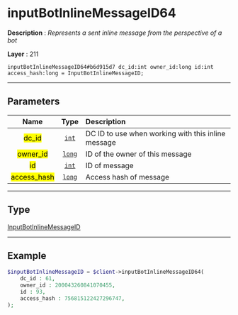 # inputBotInlineMessageID64

**Description** : *Represents a sent inline message from the perspective of a bot*

**Layer** : 211

```tl
inputBotInlineMessageID64#b6d915d7 dc_id:int owner_id:long id:int access_hash:long = InputBotInlineMessageID;
```

---

## Parameters

| Name | Type | Description |
| :---: | :---: | :--- |
| <mark>dc_id</mark> | [`int`](type/int) | DC ID to use when working with this inline message |
| <mark>owner_id</mark> | [`long`](type/long) | ID of the owner of this message |
| <mark>id</mark> | [`int`](type/int) | ID of message |
| <mark>access_hash</mark> | [`long`](type/long) | Access hash of message |

---

## Type

[InputBotInlineMessageID](type/InputBotInlineMessageID)

---

## Example

```php
$inputBotInlineMessageID = $client->inputBotInlineMessageID64(
	dc_id : 61,
	owner_id : 200043260841070455,
	id : 93,
	access_hash : 756815122427296747,
);
```